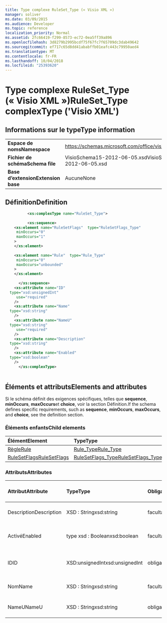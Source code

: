 ```yaml
---
title: Type complexe RuleSet_Type (« Visio XML »)
manager: soliver
ms.date: 03/09/2015
ms.audience: Developer
ms.topic: reference
localization_priority: Normal
ms.assetid: 2fc66419-f299-8573-ec72-0ea5ff39a896
ms.openlocfilehash: 3d8279b2995bcdf75f67fc7f65709dc3dab49642
ms.sourcegitcommit: ef717c65d8dd41ababffb01eafc443c79950aed4
ms.translationtype: MT
ms.contentlocale: fr-FR
ms.lasthandoff: 10/04/2018
ms.locfileid: "25393620"
---
```

# <a name="rulesettype-complextype-visio-xml"></a><span data-ttu-id="0e291-102">Type complexe RuleSet_Type (« Visio XML »)</span><span class="sxs-lookup"><span data-stu-id="0e291-102">RuleSet_Type complexType ('Visio XML')</span></span>

## <a name="type-information"></a><span data-ttu-id="0e291-103">Informations sur le type</span><span class="sxs-lookup"><span data-stu-id="0e291-103">Type information</span></span>

|||
|:-----|:-----|
|<span data-ttu-id="0e291-104">**Espace de noms**</span><span class="sxs-lookup"><span data-stu-id="0e291-104">**Namespace**</span></span> <br/> |https://schemas.microsoft.com/office/visio/2011/1/core  <br/> |
|<span data-ttu-id="0e291-105">**Fichier de schéma**</span><span class="sxs-lookup"><span data-stu-id="0e291-105">**Schema file**</span></span> <br/> |<span data-ttu-id="0e291-106">VisioSchema15-2012-06-05.xsd</span><span class="sxs-lookup"><span data-stu-id="0e291-106">VisioSchema15-2012-06-05.xsd</span></span>  <br/> |
|<span data-ttu-id="0e291-107">**Base d’extension**</span><span class="sxs-lookup"><span data-stu-id="0e291-107">**Extension base**</span></span> <br/> |<span data-ttu-id="0e291-108">Aucune</span><span class="sxs-lookup"><span data-stu-id="0e291-108">None</span></span>  <br/> |
   
## <a name="definition"></a><span data-ttu-id="0e291-109">Définition</span><span class="sxs-lookup"><span data-stu-id="0e291-109">Definition</span></span>

```XML
          <xs:complexType name="RuleSet_Type">
          
          <xs:sequence>
    <xs:element name="RuleSetFlags"  type="RuleSetFlags_Type"
     minOccurs="0"
     maxOccurs="1"
    >
    </xs:element>
    
    <xs:element name="Rule"  type="Rule_Type"
     minOccurs="0"
     maxOccurs="unbounded"
    >
    </xs:element>
    
      </xs:sequence>
    <xs:attribute name="ID"
  type="xsd:unsignedInt"
     use="required"
    />
    <xs:attribute name="Name"
  type="xsd:string"
    />
    <xs:attribute name="NameU"
  type="xsd:string"
     use="required"
    />
    <xs:attribute name="Description"
  type="xsd:string"
    />
    <xs:attribute name="Enabled"
  type="xsd:boolean"
    />
      </xs:complexType>
      
```

## <a name="elements-and-attributes"></a><span data-ttu-id="0e291-110">Éléments et attributs</span><span class="sxs-lookup"><span data-stu-id="0e291-110">Elements and attributes</span></span>

<span data-ttu-id="0e291-111">Si le schéma définit des exigences spécifiques, telles que **sequence**, **minOccurs**, **maxOccurs**et **choice**, voir la section Définition.</span><span class="sxs-lookup"><span data-stu-id="0e291-111">If the schema defines specific requirements, such as **sequence**, **minOccurs**, **maxOccurs**, and **choice**, see the definition section.</span></span> 
  
### <a name="child-elements"></a><span data-ttu-id="0e291-112">Éléments enfants</span><span class="sxs-lookup"><span data-stu-id="0e291-112">Child elements</span></span>

|<span data-ttu-id="0e291-113">**Élément**</span><span class="sxs-lookup"><span data-stu-id="0e291-113">**Element**</span></span>|<span data-ttu-id="0e291-114">**Type**</span><span class="sxs-lookup"><span data-stu-id="0e291-114">**Type**</span></span>|<span data-ttu-id="0e291-115">**Description**</span><span class="sxs-lookup"><span data-stu-id="0e291-115">**Description**</span></span>|
|:-----|:-----|:-----|
|[<span data-ttu-id="0e291-116">Règle</span><span class="sxs-lookup"><span data-stu-id="0e291-116">Rule</span></span>](rule-element-ruleset_type-complextypevisio-xml.md) <br/> |[<span data-ttu-id="0e291-117">Rule_Type</span><span class="sxs-lookup"><span data-stu-id="0e291-117">Rule_Type</span></span>](rule_type-complextypevisio-xml.md) <br/> ||
|[<span data-ttu-id="0e291-118">RuleSetFlags</span><span class="sxs-lookup"><span data-stu-id="0e291-118">RuleSetFlags</span></span>](rulesetflags-element-ruleset_type-complextypevisio-xml.md) <br/> |[<span data-ttu-id="0e291-119">RuleSetFlags_Type</span><span class="sxs-lookup"><span data-stu-id="0e291-119">RuleSetFlags_Type</span></span>](rulesetflags_type-complextypevisio-xml.md) <br/> ||
   
### <a name="attributes"></a><span data-ttu-id="0e291-120">Attributs</span><span class="sxs-lookup"><span data-stu-id="0e291-120">Attributes</span></span>

|<span data-ttu-id="0e291-121">**Attribut**</span><span class="sxs-lookup"><span data-stu-id="0e291-121">**Attribute**</span></span>|<span data-ttu-id="0e291-122">**Type**</span><span class="sxs-lookup"><span data-stu-id="0e291-122">**Type**</span></span>|<span data-ttu-id="0e291-123">**Obligatoire**</span><span class="sxs-lookup"><span data-stu-id="0e291-123">**Required**</span></span>|<span data-ttu-id="0e291-124">**Description**</span><span class="sxs-lookup"><span data-stu-id="0e291-124">**Description**</span></span>|<span data-ttu-id="0e291-125">**Valeurs possibles**</span><span class="sxs-lookup"><span data-stu-id="0e291-125">**Possible values**</span></span>|
|:-----|:-----|:-----|:-----|:-----|
|<span data-ttu-id="0e291-126">Description</span><span class="sxs-lookup"><span data-stu-id="0e291-126">Description</span></span>  <br/> |<span data-ttu-id="0e291-127">XSD : String</span><span class="sxs-lookup"><span data-stu-id="0e291-127">xsd:string</span></span>  <br/> |<span data-ttu-id="0e291-128">facultatif</span><span class="sxs-lookup"><span data-stu-id="0e291-128">optional</span></span>  <br/> ||<span data-ttu-id="0e291-129">Valeurs du type xsd : String.</span><span class="sxs-lookup"><span data-stu-id="0e291-129">Values of the xsd:string type.</span></span>  <br/> |
|<span data-ttu-id="0e291-130">Activé</span><span class="sxs-lookup"><span data-stu-id="0e291-130">Enabled</span></span>  <br/> |<span data-ttu-id="0e291-131">type xsd : Boolean</span><span class="sxs-lookup"><span data-stu-id="0e291-131">xsd:boolean</span></span>  <br/> |<span data-ttu-id="0e291-132">facultatif</span><span class="sxs-lookup"><span data-stu-id="0e291-132">optional</span></span>  <br/> ||<span data-ttu-id="0e291-133">Valeurs du type de type xsd : Boolean.</span><span class="sxs-lookup"><span data-stu-id="0e291-133">Values of the xsd:boolean type.</span></span>  <br/> |
|<span data-ttu-id="0e291-134">ID</span><span class="sxs-lookup"><span data-stu-id="0e291-134">ID</span></span>  <br/> |<span data-ttu-id="0e291-135">XSD:unsignedInt</span><span class="sxs-lookup"><span data-stu-id="0e291-135">xsd:unsignedInt</span></span>  <br/> |<span data-ttu-id="0e291-136">obligatoire</span><span class="sxs-lookup"><span data-stu-id="0e291-136">required</span></span>  <br/> ||<span data-ttu-id="0e291-137">Valeurs du type xsd:unsignedInt.</span><span class="sxs-lookup"><span data-stu-id="0e291-137">Values of the xsd:unsignedInt type.</span></span>  <br/> |
|<span data-ttu-id="0e291-138">Nom</span><span class="sxs-lookup"><span data-stu-id="0e291-138">Name</span></span>  <br/> |<span data-ttu-id="0e291-139">XSD : String</span><span class="sxs-lookup"><span data-stu-id="0e291-139">xsd:string</span></span>  <br/> |<span data-ttu-id="0e291-140">facultatif</span><span class="sxs-lookup"><span data-stu-id="0e291-140">optional</span></span>  <br/> ||<span data-ttu-id="0e291-141">Valeurs du type xsd : String.</span><span class="sxs-lookup"><span data-stu-id="0e291-141">Values of the xsd:string type.</span></span>  <br/> |
|<span data-ttu-id="0e291-142">NameU</span><span class="sxs-lookup"><span data-stu-id="0e291-142">NameU</span></span>  <br/> |<span data-ttu-id="0e291-143">XSD : String</span><span class="sxs-lookup"><span data-stu-id="0e291-143">xsd:string</span></span>  <br/> |<span data-ttu-id="0e291-144">obligatoire</span><span class="sxs-lookup"><span data-stu-id="0e291-144">required</span></span>  <br/> ||<span data-ttu-id="0e291-145">Valeurs du type xsd : String.</span><span class="sxs-lookup"><span data-stu-id="0e291-145">Values of the xsd:string type.</span></span>  <br/> |
   

